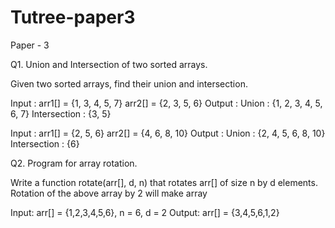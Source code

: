 # Tutree-paper3

Paper - 3


Q1. Union and Intersection of two sorted arrays.

Given two sorted arrays, find their union and intersection.

Input : arr1[] = {1, 3, 4, 5, 7} arr2[] = {2, 3, 5, 6} 
Output :
Union : {1, 2, 3, 4, 5, 6, 7} 
Intersection : {3, 5} 

Input : arr1[] = {2, 5, 6} arr2[] = {4, 6, 8, 10} 
Output : 
Union : {2, 4, 5, 6, 8, 10} 
Intersection : {6}


Q2. Program for array rotation.

Write a function rotate(arr[], d, n) that rotates arr[] of size n by d elements.
Rotation of the above array by 2 will make array

Input: arr[] = {1,2,3,4,5,6}, n = 6, d = 2
Output: arr[] = {3,4,5,6,1,2}
